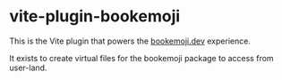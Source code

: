 # vite-plugin-bookemoji

This is the Vite plugin that powers the [bookemoji.dev](https://bookemoji.dev) experience.

It exists to create virtual files for the bookemoji package to access from user-land.